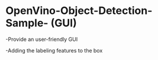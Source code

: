 # OpenVino-Object-Detection-Sample- (GUI) 

-Provide an user-friendly GUI 

-Adding the labeling features to the box
